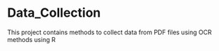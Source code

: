 # Data_Collection

This project contains methods to collect data from PDF files using OCR methods using R
